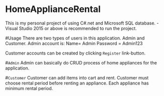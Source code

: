# HomeApplianceRental
This is my personal project of using C#.net and Microsoft SQL database.
-Visual Studio 2015 or above is recommended to run the project.


#Usage
There are two types of users in this application.
Admin and Customer.
Admin account is: Name= Admin
                  Password = Admin123
                  
Customer accounts can be created by clicking `Register` link-button.

#`Admin`
Admin can basically do CRUD process of home appliances for the application.

#`Customer`
Customer can add items into cart and rent.
Customer must choose rental period before renting an appliance. Each appliance has minimum rental period.
